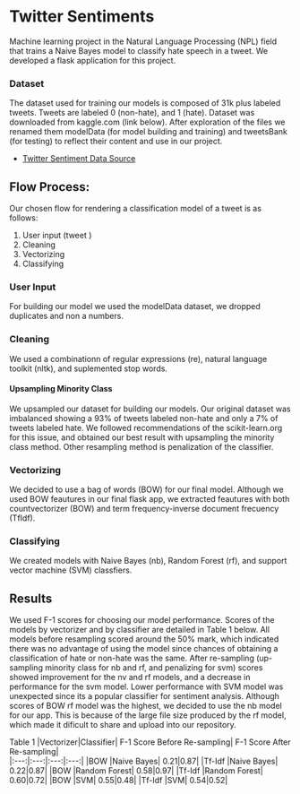 # Twitter Sentiments
Machine learning project in the Natural Language Processing (NPL) field that trains a Naive Bayes model to classify hate speech in a tweet. We developed a flask application for this project.

### Dataset

The dataset used for training our models is composed of 31k plus labeled tweets. Tweets are labeled 0 (non-hate), and 1 (hate). Dataset was downloaded from kaggle.com (link below). After exploration of the files we renamed them modelData (for model building and training) and tweetsBank (for testing) to reflect their content and use in our project.

* [Twitter Sentiment Data Source](https://www.kaggle.com/arkhoshghalb/twitter-sentiment-analysis-hatred-speech)
  
## Flow Process:
Our chosen flow for rendering a classification model of a tweet is as follows:
1. User input (tweet )
2. Cleaning
3. Vectorizing 
4. Classifying 

### User Input 
For building our model we used the modelData dataset, we dropped duplicates and non a numbers. 
  
### Cleaning
We used a combinationn of regular expressions (re), natural language toolkit (nltk), and suplemented stop words.

#### Upsampling Minority Class
We upsampled our dataset for building our models. Our original dataset was imbalanced showing a 93% of tweets labeled non-hate and only a 7% of tweets labeled hate. We followed recommendations of the scikit-learn.org for this issue, and obtained our best result with upsampling the minority class method. Other resampling method is penalization of the classifier.

### Vectorizing
We decided to use a bag of words (BOW) for our final model. Although we used BOW feautures in our final flask app, we extracted feautures with both countvectorizer (BOW) and term frequency-inverse document frecuency (TfIdf). 

### Classifying
We created models with Naive Bayes (nb), Random Forest (rf), and support vector machine (SVM) classfiers.

## Results

We used F-1 scores for choosing our model performance. Scores of the models by vectorizer and by classifier are detailed in Table 1 below. All models before resampling scored around the 50% mark, which indicated there was no advantage of using the model since chances of obtaining a classification of hate or non-hate was the same. After re-sampling (up-sampling minority class for nb and rf, and penalizing for svm) scores showed improvement for the nv and rf models, and a decrease in performance for the svm model. Lower performance with SVM model was unexpected since its a popular classifier for sentiment analysis.
Although scores of BOW rf model was the highest, we decided to use the nb model for our app. This is because of the large file size produced by the rf model, which made it dificult to share and upload into our repository.

Table 1
 |Vectorizer|Classifier| F-1 Score Before Re-sampling| F-1 Score After Re-sampling|            
 |:---:|:---:|:---:|:---:|
 |BOW |Naive Bayes| 0.21|0.87|
 |Tf-Idf |Naive Bayes| 0.22|0.87|
 |BOW |Random Forest| 0.58|0.97|
 |Tf-Idf |Random Forest| 0.60|0.72|
 |BOW |SVM| 0.55|0.48|
 |Tf-Idf |SVM| 0.54|0.52|




